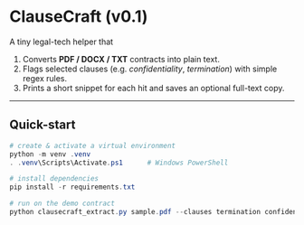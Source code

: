 # ClauseCraft (v0.1)

A tiny legal-tech helper that

1. Converts **PDF / DOCX / TXT** contracts into plain text.
2. Flags selected clauses (e.g. *confidentiality*, *termination*) with simple regex rules.
3. Prints a short snippet for each hit and saves an optional full-text copy.

---

## Quick-start

```powershell
# create & activate a virtual environment
python -m venv .venv
. .venv\Scripts\Activate.ps1      # Windows PowerShell

# install dependencies
pip install -r requirements.txt

# run on the demo contract
python clausecraft_extract.py sample.pdf --clauses termination confidentiality
